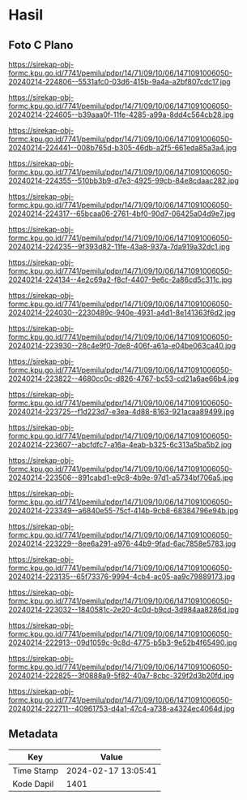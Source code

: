 # Hasil

## Foto C Plano

https://sirekap-obj-formc.kpu.go.id/7741/pemilu/pdpr/14/71/09/10/06/1471091006050-20240214-224806--5531afc0-03d6-415b-9a4a-a2bf807cdc17.jpg

https://sirekap-obj-formc.kpu.go.id/7741/pemilu/pdpr/14/71/09/10/06/1471091006050-20240214-224605--b39aaa0f-11fe-4285-a99a-8dd4c564cb28.jpg

https://sirekap-obj-formc.kpu.go.id/7741/pemilu/pdpr/14/71/09/10/06/1471091006050-20240214-224441--008b765d-b305-46db-a2f5-661eda85a3a4.jpg

https://sirekap-obj-formc.kpu.go.id/7741/pemilu/pdpr/14/71/09/10/06/1471091006050-20240214-224355--510bb3b9-d7e3-4925-99cb-84e8cdaac282.jpg

https://sirekap-obj-formc.kpu.go.id/7741/pemilu/pdpr/14/71/09/10/06/1471091006050-20240214-224317--65bcaa06-2761-4bf0-90d7-06425a04d9e7.jpg

https://sirekap-obj-formc.kpu.go.id/7741/pemilu/pdpr/14/71/09/10/06/1471091006050-20240214-224235--9f393d82-11fe-43a8-937a-7da919a32dc1.jpg

https://sirekap-obj-formc.kpu.go.id/7741/pemilu/pdpr/14/71/09/10/06/1471091006050-20240214-224134--4e2c69a2-f8cf-4407-9e6c-2a86cd5c311c.jpg

https://sirekap-obj-formc.kpu.go.id/7741/pemilu/pdpr/14/71/09/10/06/1471091006050-20240214-224030--2230489c-940e-4931-a4d1-8e141363f6d2.jpg

https://sirekap-obj-formc.kpu.go.id/7741/pemilu/pdpr/14/71/09/10/06/1471091006050-20240214-223930--28c4e9f0-7de8-406f-a61a-e04be063ca40.jpg

https://sirekap-obj-formc.kpu.go.id/7741/pemilu/pdpr/14/71/09/10/06/1471091006050-20240214-223822--4680cc0c-d826-4767-bc53-cd21a6ae66b4.jpg

https://sirekap-obj-formc.kpu.go.id/7741/pemilu/pdpr/14/71/09/10/06/1471091006050-20240214-223725--f1d223d7-e3ea-4d88-8163-921acaa89499.jpg

https://sirekap-obj-formc.kpu.go.id/7741/pemilu/pdpr/14/71/09/10/06/1471091006050-20240214-223607--abcfdfc7-a16a-4eab-b325-6c313a5ba5b2.jpg

https://sirekap-obj-formc.kpu.go.id/7741/pemilu/pdpr/14/71/09/10/06/1471091006050-20240214-223506--891cabd1-e9c8-4b9e-97d1-a5734bf706a5.jpg

https://sirekap-obj-formc.kpu.go.id/7741/pemilu/pdpr/14/71/09/10/06/1471091006050-20240214-223349--a6840e55-75cf-414b-9cb8-68384796e94b.jpg

https://sirekap-obj-formc.kpu.go.id/7741/pemilu/pdpr/14/71/09/10/06/1471091006050-20240214-223229--8ee6a291-a976-44b9-9fad-6ac7858e5783.jpg

https://sirekap-obj-formc.kpu.go.id/7741/pemilu/pdpr/14/71/09/10/06/1471091006050-20240214-223135--65f73376-9994-4cb4-ac05-aa9c79889173.jpg

https://sirekap-obj-formc.kpu.go.id/7741/pemilu/pdpr/14/71/09/10/06/1471091006050-20240214-223032--1840581c-2e20-4c0d-b9cd-3d984aa8286d.jpg

https://sirekap-obj-formc.kpu.go.id/7741/pemilu/pdpr/14/71/09/10/06/1471091006050-20240214-222913--09d1059c-9c8d-4775-b5b3-9e52b4f65490.jpg

https://sirekap-obj-formc.kpu.go.id/7741/pemilu/pdpr/14/71/09/10/06/1471091006050-20240214-222825--3f0888a9-5f82-40a7-8cbc-329f2d3b20fd.jpg

https://sirekap-obj-formc.kpu.go.id/7741/pemilu/pdpr/14/71/09/10/06/1471091006050-20240214-222711--40961753-d4a1-47c4-a738-a4324ec4064d.jpg


## Metadata

| Key        | Value               |
| ---------- | ------------------- |
| Time Stamp | 2024-02-17 13:05:41 |
| Kode Dapil | 1401                |



